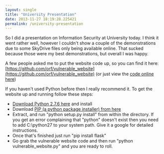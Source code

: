 ```yaml
---
layout: single
title: "University Presentation"
date: 2013-11-27 18:19:28.225421
permalink: /university-presentation
---
```


So I did a presentation on Information Security at University today. I think it went rather well, however I couldn't show a couple of the demonstrations due to some SkyDrive files only being available online. That sucked because those were my best demonstrations, but overall I was happy.

A few people asked me to put the website code up, so you can find it here: [https://github.com/orf/vulnerable_website](https://github.com/orf/vulnerable_website) (or just view the [code online here](https://github.com/orf/vulnerable_website/blob/master/presentation_website.py))

If you haven't used Python before then I really recommend it. To get the website up and running follow these steps:

   * [Download Python 2.7.6 here](http://www.python.org/download/releases/2.7.6/) and install
   * Download [PIP (a python package installer) from here](https://pypi.python.org/packages/source/p/pip/pip-1.4.1.tar.gz#md5=6afbb46aeb48abac658d4df742bff714)
   * Extract, and run "python setup.py install" from within the directory. If you get an error complaining that "python" doesn't exist then you need to add C:\python27 to your system path. Give it a google for detailed instructions.
   * Once that's finished just run "pip install flask"
   * Go grab the vulnerable website code and then run "python vulnerable_website.py" and you are ready to roll.
    